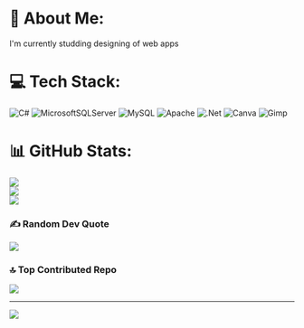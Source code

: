 # 💫 About Me:
I'm currently studding designing of web apps


# 💻 Tech Stack:
![C#](https://img.shields.io/badge/c%23-%23239120.svg?style=for-the-badge&logo=csharp&logoColor=white) ![MicrosoftSQLServer](https://img.shields.io/badge/Microsoft%20SQL%20Server-CC2927?style=for-the-badge&logo=microsoft%20sql%20server&logoColor=white) ![MySQL](https://img.shields.io/badge/mysql-4479A1.svg?style=for-the-badge&logo=mysql&logoColor=white) ![Apache](https://img.shields.io/badge/apache-%23D42029.svg?style=for-the-badge&logo=apache&logoColor=white) ![.Net](https://img.shields.io/badge/.NET-5C2D91?style=for-the-badge&logo=.net&logoColor=white) ![Canva](https://img.shields.io/badge/Canva-%2300C4CC.svg?style=for-the-badge&logo=Canva&logoColor=white) ![Gimp](https://img.shields.io/badge/Gimp-657D8B?style=for-the-badge&logo=gimp&logoColor=FFFFFF)
# 📊 GitHub Stats:
![](https://github-readme-stats.vercel.app/api?username=Freixenet&theme=dracula&hide_border=false&include_all_commits=true&count_private=true)<br/>
![](https://nirzak-streak-stats.vercel.app/?user=Freixenet&theme=dracula&hide_border=false)<br/>
![](https://github-readme-stats.vercel.app/api/top-langs/?username=Freixenet&theme=dracula&hide_border=false&include_all_commits=true&count_private=true&layout=compact)

### ✍️ Random Dev Quote
![](https://quotes-github-readme.vercel.app/api?type=horizontal&theme=radical)

### 🔝 Top Contributed Repo
![](https://github-contributor-stats.vercel.app/api?username=Freixenet&limit=5&theme=dark&combine_all_yearly_contributions=true)

---
[![](https://visitcount.itsvg.in/api?id=Freixenet&icon=0&color=0)](https://visitcount.itsvg.in)

<!-- Proudly created with GPRM ( https://gprm.itsvg.in ) -->
